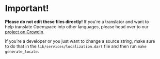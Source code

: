 # Important!

**Please do not edit these files directly!** If you're a translator and want to help translate Openspace into other languages, please head over to our [project on Crowdin](https://crowdin.com/project/openspace).

If you're a developer or you just want to change a source string, make sure to do that in the `lib/services/localization.dart` file and then run `make generate_locale`.
